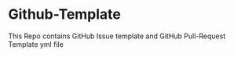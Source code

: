 # Github-Template
This Repo contains GitHub Issue template and GitHub Pull-Request Template yml file
